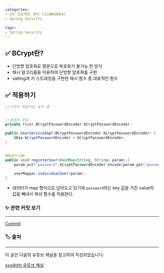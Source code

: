 ```yaml
---
categories:
- 2차 프로젝트 정리 (JJOBKOREA)
- Spring Security
  
tags:
- Spring Security
---
```


✅ BCrypt란?
--
- 단방향 암호화로 평문으로 복호화가 불가능 한 방식
- 해시 알고리즘을 이용하여 단방향 암호화를 구현
- salting과 키 스트레칭을 구현한 해시 함수 중 대표적인 함수
  
✅ 적용하기
--
```java
//구직자 회원가입 로직 중


//생성자 주입
private final BCryptPasswordEncoder bCryptPasswordEncoder;

public UserServiceImpl(BCryptPasswordEncoder bCryptPasswordEncoder) {
    this.bCryptPasswordEncoder = bCryptPasswordEncoder;
}


@Override
public void registerUser(HashMap<String, String> param) {
    param.put("password",bCryptPasswordEncoder.encode(param.get("password")));

    userMapper.individualUser(param);
}
```
- 데이터가 map 형식으로 넘어오고 있기에 `password`라는 key 값을 가진 value의 값을 빼내서 해쉬 함수를 적용한다.

### ✨ 관련 커밋 보기
---
 [Commit](https://github.com/yyujjin/jjob-korea/pull/119/commits/34398ae7cb59bd37450862098c7c8ca04b990ada)


### 🏷️ 출처
---

이 글은 다음의 유튜브 채널을 참고하여 작성되었습니다:

[xxxjjhhh 유튜브 채널](https://www.youtube.com/@xxxjjhhh)

